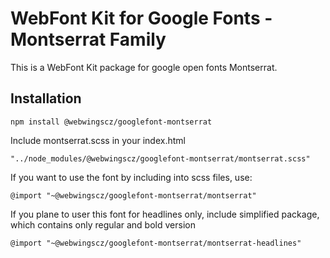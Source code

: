 # WebFont Kit for Google Fonts - Montserrat Family
This is a WebFont Kit package for google open fonts Montserrat. 


## Installation  
  
```
npm install @webwingscz/googlefont-montserrat
```
  
Include montserrat.scss in your index.html  
  
```
"../node_modules/@webwingscz/googlefont-montserrat/montserrat.scss"
```

  
If you want to use the font by including into scss files, use:  
  
```
@import "~@webwingscz/googlefont-montserrat/montserrat"
```


If you plane to user this font for headlines only, include simplified package, which contains only regular and bold version   
  
```
@import "~@webwingscz/googlefont-montserrat/montserrat-headlines"
```
  